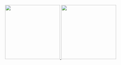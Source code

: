 <a href="https://github.com/ToonVanEyck">
  <img height="180em" src="https://github-readme-stats.vercel.app/api?username=ToonVanEyck&theme=dark&show_icons=true" />
  <img height="180em" src="https://github-readme-stats.vercel.app/api/top-langs/?username=ToonVanEyck&theme=dark&layout=compact" />
</a>
